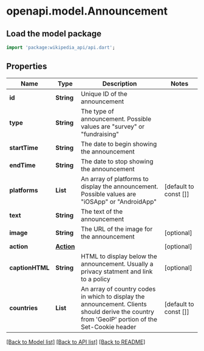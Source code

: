 # openapi.model.Announcement

## Load the model package
```dart
import 'package:wikipedia_api/api.dart';
```

## Properties
Name | Type | Description | Notes
------------ | ------------- | ------------- | -------------
**id** | **String** | Unique ID of the announcement | 
**type** | **String** | The type of announcement. Possible values are \"survey\" or \"fundraising\" | 
**startTime** | **String** | The date to begin showing the announcement | 
**endTime** | **String** | The date to stop showing the announcement | 
**platforms** | **List<String>** | An array of platforms to display the announcement. Possible values are \"iOSApp\" or \"AndroidApp\" | [default to const []]
**text** | **String** | The text of the announcement | 
**image** | **String** | The URL of the image for the announcement | [optional] 
**action** | [**Action**](Action.md) |  | [optional] 
**captionHTML** | **String** | HTML to display below the announcement. Usually a privacy statment and link to a policy | [optional] 
**countries** | **List<String>** | An array of country codes in which to display the announcement. Clients should derive the country from 'GeoIP' portion of the Set-Cookie header  | [default to const []]

[[Back to Model list]](../README.md#documentation-for-models) [[Back to API list]](../README.md#documentation-for-api-endpoints) [[Back to README]](../README.md)


